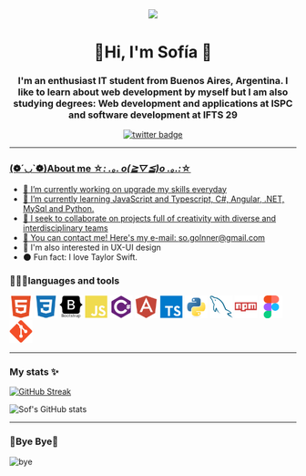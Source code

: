 <div id="header" align="center">
    <img src="https://media.giphy.com/media/lVeBRVBUulYwlJ82p9/giphy.gif" width="200">
    <h1 align="center">🍓Hi, I'm Sofía 🍓</h1>
    <h3 align="center">I'm an enthusiast IT student from Buenos Aires, Argentina. 
        I like to learn about web development by myself but I am also studying degrees: Web development and applications at ISPC and software development at IFTS 29 </h3>
</div>
<div id = "badges" align="center">
    <a href="https://twitter.com/sofiscoding">
        <img src="https://img.shields.io/twitter/follow/sofiscoding?logo=twitter&style=for-the-badge" alt="twitter badge" srcset="">
        
   
</div>

---

### (❁´◡`❁)About me ☆*: .｡. o(≧▽≦)o .｡.:*☆
- 🍧 I’m currently working on upgrade my skills everyday
- 🌱 I’m currently learning JavaScript and Typescript, C#, Angular, .NET, MySql and Python.
- 🌺 I seek to collaborate on projects full of creativity with diverse and interdisciplinary teams
- 📲 You can contact me! Here's my e-mail: so.golnner@gmail.com
- 🎨 I'm also interested in UX-UI design
- 🌑 Fun fact: I love Taylor Swift.
    
    


<div align="left">
    <h3> 👩🏽‍💻languages and tools</h3>
    <img src="https://github.com/devicons/devicon/blob/master/icons/html5/html5-plain.svg" alt="" width="40" height="40">
    <img src="https://github.com/devicons/devicon/blob/master/icons/css3/css3-plain.svg" alt="" width="40" height="40">
    <img src="https://github.com/devicons/devicon/blob/master/icons/bootstrap/bootstrap-plain-wordmark.svg" alt="" width="40" height="40">
    <img src="https://github.com/devicons/devicon/blob/master/icons/javascript/javascript-plain.svg" alt="" width="40" height="40">
    <img src="https://github.com/devicons/devicon/blob/master/icons/csharp/csharp-plain.svg" alt="" width="40" height="40">
    <img src="https://github.com/devicons/devicon/blob/master/icons/angularjs/angularjs-plain.svg" alt="" width="40" height="40">
    <img src="https://github.com/devicons/devicon/blob/master/icons/typescript/typescript-plain.svg" alt="" width="40" height="40">
    <img src="https://github.com/devicons/devicon/blob/master/icons/python/python-original.svg" alt="" width="40" height="40">
    <img src="https://github.com/devicons/devicon/blob/master/icons/mysql/mysql-plain.svg" alt="" width="40" height="40">
    <img src="https://github.com/devicons/devicon/blob/master/icons/npm/npm-original-wordmark.svg" alt="" width="40" height="40">
    <img src="https://github.com/devicons/devicon/blob/master/icons/figma/figma-original.svg" alt="" width="40" height="40">
    <img src="https://github.com/devicons/devicon/blob/master/icons/git/git-plain.svg" alt="" width="40" height="40">
   
</div>

---
### My stats ✨
[![GitHub Streak](https://streak-stats.demolab.com?user=sofgln&theme=blueberry&date_format=j%20M%5B%20Y%5D)](https://git.io/streak-stats)

![Sof's GitHub stats](https://github-readme-stats.vercel.app/api?username=sofgln&show_icons=true&theme=tokyonight)


---

  ### 🍓Bye Bye🍓
   
  ![bye](https://media.giphy.com/media/geuXiMq0MNqfAyxS7b/giphy.gif)
    
    
    

